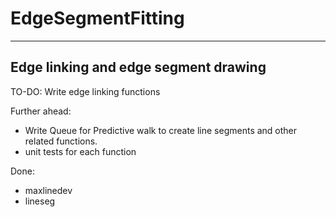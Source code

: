 # EdgeSegmentFitting
-----------------------------------------------------------
Edge linking and edge segment drawing
-----------------------------------------------------------

TO-DO:
Write edge linking functions

Further ahead: 
- Write Queue for Predictive walk to create line segments and other related functions.
- unit tests for each function

Done:
- maxlinedev
- lineseg
